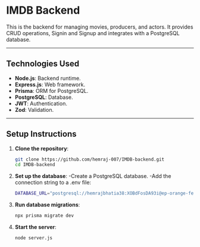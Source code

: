 # **IMDB Backend**

This is the backend for managing movies, producers, and actors. It provides CRUD operations, Signin and Signup and integrates with a PostgreSQL database.

---

## **Technologies Used**
- **Node.js**: Backend runtime.
- **Express.js**: Web framework.
- **Prisma**: ORM for PostgreSQL.
- **PostgreSQL**: Database.
- **JWT**: Authentication.
- **Zod**: Validation.

---

## **Setup Instructions**

1. **Clone the repository**:
   ```bash
   git clone https://github.com/hemraj-007/IMDB-backend.git
   cd IMDB-backend

2. **Set up the database**:
   -Create a PostgreSQL database.
   -Add the connection string to a .env file:
   ```bash
   DATABASE_URL="postgresql://hemrajbhatia38:XOBdFosDA93i@ep-orange-feather-a5ll62xs.us-east-2.aws.neon.tech/movieDb?sslmode=require"

3. **Run database migrations**:
   ```bash
   npx prisma migrate dev

4. **Start the server**:
   ```bash
   node server.js

